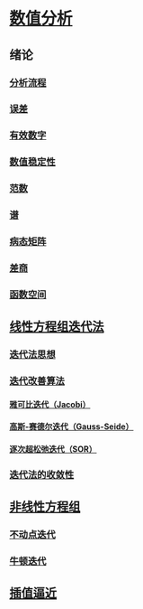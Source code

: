 <link rel='stylesheet' href='../../style/index.css'>
<script src='../../style/index.js'></script>

# [数值分析](../index.html)

## 绪论

### [分析流程](./Introduction/part1.html#分析流程)

### [误差](./Introduction/part1.html#误差)

### [有效数字](./Introduction/part1.html#有效数字)

### [数值稳定性](./Introduction/part1.html#数值稳定性)

### [范数](./Introduction/part2.html#范数)

### [谱](./Introduction/part2.html#谱)

### [病态矩阵](./Introduction/part2.html#病态矩阵)

### [差商](./Introduction/part2.html#差商)

### [函数空间](./Introduction/part2.html#函数空间)

## [线性方程组迭代法](./IterativeMethod.html)

### [迭代法思想](./IterativeMethod.html#迭代法思想)

### [迭代改善算法](./IterativeMethod.html#迭代改善算法)

#### [雅可比迭代（Jacobi）](./IterativeMethod.html#雅可比迭代jacobi)
#### [高斯-赛德尔迭代（Gauss-Seide）](./IterativeMethod.html#高斯-赛德尔迭代gauss-seide)
#### [逐次超松弛迭代（SOR）](./IterativeMethod.html#逐次超松弛迭代sor)

### [迭代法的收敛性](./IterativeMethod.html#迭代法的收敛性)

## [非线性方程组](./Non-linearEquation.html)

### [不动点迭代](./Non-linearEquation.html#不动点迭代)

### [牛顿迭代](./Non-linearEquation.html#牛顿迭代)

## [插值逼近](./Interpolation.html)

<!--
## [第五章：数值微积分](./05-Calculus.html)

## [第六章：常微分方程的数值解法](./06-DifferentialEquation.html) -->
